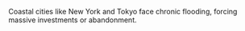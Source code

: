 Coastal cities like New York and Tokyo face chronic flooding, forcing massive investments or abandonment.
